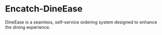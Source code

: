 # Encatch-DineEase
DineEase is a seamless, self-service ordering system designed to enhance the dining experience.
